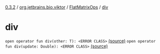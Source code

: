 [0.3.2](../../index.md) / [org.jetbrains.bio.viktor](../index.md) / [FlatMatrixOps](index.md) / [div](.)

# div

`open operator fun div(other: T): <ERROR CLASS>` [(source)](https://github.com/JetBrains-Research/viktor/blob/0.3.2/src/main/kotlin/org/jetbrains/bio/viktor/StridedMatrix.kt#L170)
`open operator fun div(update: Double): <ERROR CLASS>` [(source)](https://github.com/JetBrains-Research/viktor/blob/0.3.2/src/main/kotlin/org/jetbrains/bio/viktor/StridedMatrix.kt#L177)